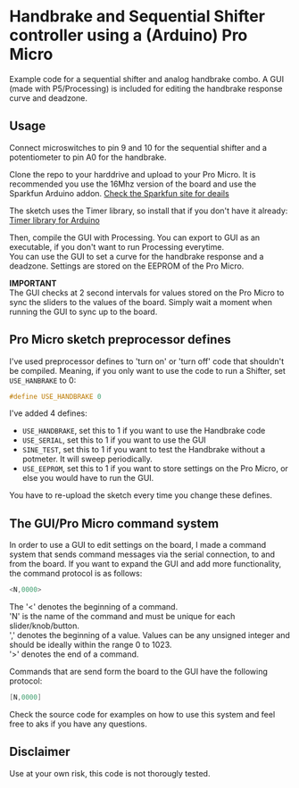 # Handbrake and Sequential Shifter controller using a (Arduino) Pro Micro
Example code for a sequential shifter and analog handbrake combo. A GUI (made with P5/Processing) is included for editing the handbrake response curve and deadzone. 

## Usage
Connect microswitches to pin 9 and 10 for the sequential shifter and a potentiometer to pin A0 for the handbrake.   

Clone the repo to your harddrive and upload to your Pro Micro. It is recommended you use the 16Mhz version of the board and use the Sparkfun Arduino addon. 
[Check the Sparkfun site for deails](https://learn.sparkfun.com/tutorials/pro-micro--fio-v3-hookup-guide)   

The sketch uses the Timer library, so install that if you don't have it already:
[Timer library for Arduino](https://playground.arduino.cc/code/timer)   

Then, compile the GUI with Processing. You can export to GUI as an executable, if you don't want to run Processing everytime.   
You can use the GUI to set a curve for the handbrake response and a deadzone. Settings are stored on the EEPROM of the Pro Micro.   

**IMPORTANT**  
The GUI checks at 2 second intervals for values stored on the Pro Micro to sync the sliders to the values of the board. Simply wait a moment when running the GUI to sync up to the board.   

## Pro Micro sketch preprocessor defines
I've used preprocessor defines to 'turn on' or 'turn off' code that shouldn't be compiled. Meaning, if you only want to use the code to run a Shifter, set `USE_HANBRAKE` to 0: 
```c++
#define USE_HANDBRAKE 0
```
   
I've added 4 defines:
- `USE_HANDBRAKE`, set this to 1 if you want to use the Handbrake code
- `USE_SERIAL`, set this to 1 if you want to use the GUI
- `SINE_TEST`, set this to 1 if you want to test the Handbrake without a potmeter. It will sweep periodically.
- `USE_EEPROM`, set this to 1 if you want to store settings on the Pro Micro, or else you would have to run the GUI.
   
You have to re-upload the sketch every time you change these defines.

## The GUI/Pro Micro command system
In order to use a GUI to edit settings on the board, I made a command system that sends command messages via the serial connection, to and from the board. If you want to expand the GUI and add more functionality, the command protocol is as follows:
```c++
<N,0000>
```
The '<' denotes the beginning of a command.  
'N' is the name of the command and must be unique for each slider/knob/button.  
',' denotes the beginning of a value. Values can be any unsigned integer and should be ideally within the range 0 to 1023.  
'>' denotes the end of a command.   

Commands that are send form the board to the GUI have the following protocol:
```c++
[N,0000]
```
Check the source code for examples on how to use this system and feel free to aks if you have any questions.   

## Disclaimer
Use at your own risk, this code is not thorougly tested.

